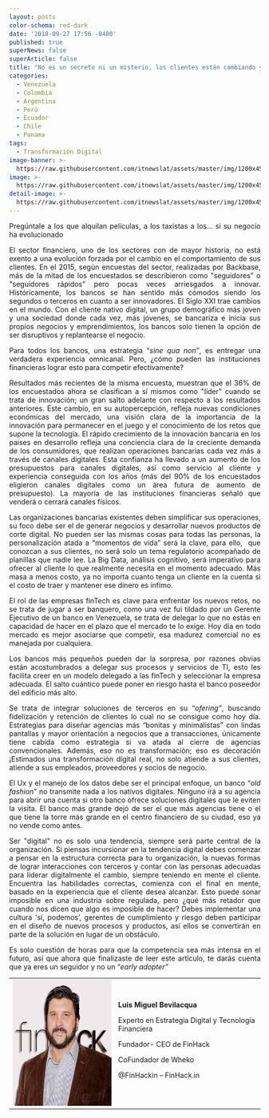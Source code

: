 ```yaml
---
layout: posts
color-schema: red-dark
date: '2018-09-27 17:56 -0400'
published: true
superNews: false
superArticle: false
title: "No es un secreto ni un misterio, los clientes están cambiando y aunque suene “cliché” o te adaptas\_o desapareces"
categories:
  - Venezuela
  - Colombia
  - Argentina
  - Perú
  - Ecuador
  - Chile
  - Panama
tags:
  - Transformación Digital
image-banner: >-
  https://raw.githubusercontent.com/itnewslat/assets/master/img/1200x450/Banner-WeCode.jpg
image: >-
  https://raw.githubusercontent.com/itnewslat/assets/master/img/1200x450/Banner-WeCode.jpg
detail-image: >-
  https://raw.githubusercontent.com/itnewslat/assets/master/img/1200x450/Banner-WeCode.jpg
---
```

<p style="text-align: justify;">Pregúntale a los que alquilan películas, a los taxistas a los… si su negocio ha evolucionado</p>

<p style="text-align: justify;">El sector financiero, uno de los sectores con de mayor historia, no está exento a una evolución forzada por el cambio en el comportamiento de sus clientes. En el 2015, según encuestas del sector, realizadas por Backbase, más de la mitad de los encuestados se describieron como "seguidores" o "seguidores rápidos” pero pocas veces arriesgados a innovar. Históricamente, los bancos se han sentido más cómodos siendo los segundos o terceros en cuanto a ser innovadores. El Siglo XXI trae cambios en el mundo. Con el cliente nativo digital, un grupo demográfico más joven y una sociedad donde cada vez, más jóvenes, se bancariza e inicia sus propios negocios y emprendimientos, los bancos solo tienen la opción de ser disruptivos y replantearse el negocio.</p>
<p style="text-align: justify;">Para todos los bancos, una estrategia “<em>sine qua non</em><em>”</em>, es entregar una verdadera experiencia omnicanal. Pero, ¿cómo pueden las instituciones financieras lograr esto para competir efectivamente?</p>

<p style="text-align: justify;">Resultados más recientes de la misma encuesta, muestran que el 36% de los encuestados ahora se clasifican a sí mismos como "líder" cuando se trata de innovación; un gran salto adelante con respecto a los resultados anteriores. Este cambio, en su autopercepción, refleja nuevas condiciones económicas del mercado, una visión clara de la importancia de la innovación para permanecer en el juego y el conocimiento de los retos que supone la tecnología. El rápido crecimiento de la innovación bancaria en los países en desarrollo refleja una conciencia clara de la creciente demanda de los consumidores, que realizan operaciones bancarias cada vez más a través de canales digitales. Esta confianza ha llevado a un aumento de los presupuestos para canales digitales, así como servicio al cliente y experiencia conseguida con los años (más del 90% de los encuestados eligieron canales digitales como un área futura de aumento de presupuesto). La mayoría de las instituciones financieras señaló que venderá o cerrará canales físicos.</p>

<p style="text-align: justify;">Las organizaciones bancarias existentes deben simplificar sus operaciones, su foco debe ser el de generar negocios y desarrollar nuevos productos de corte digital. No pueden ser las mismas cosas para todas las personas, la personalización atada a “momentos de vida” será la clave, para ello,  que conozcan a sus clientes, no será solo un tema regulatorio acompañado de planillas que nadie lee. La Big Data, análisis cognitivo, será imperativo para ofrecer al cliente lo que realmente necesita en el momento adecuado. Más masa a menos costo, ya no importa cuanto tenga un cliente en la cuenta si el costo de traer y mantener ese dinero es ínfimo.</p>

<p style="text-align: justify;">El rol de las empresas finTech es clave para enfrentar los nuevos retos, no se trata de jugar a ser banquero, como una vez fui tildado por un Gerente Ejecutivo de un banco en Venezuela, se trata de delegar lo que no estás en capacidad de hacer en el plazo que el mercado te lo exige. Hoy día en todo mercado es mejor asociarse que competir, esa madurez comercial no es manejada por cualquiera.</p>

<p style="text-align: justify;">Los bancos más pequeños pueden dar la sorpresa, por razones obvias están acostumbrados a delegar sus procesos y servicios de TI, esto les facilita creer en un modelo delegado a las finTech y seleccionar la empresa adecuada. El salto cuántico puede poner en riesgo hasta el banco poseedor del edificio más alto.</p>

<p style="text-align: justify;">Se trata de integrar soluciones de terceros en su “<em>ofering</em><em>”</em>, buscando fidelización y retención de clientes lo cual no se consigue como hoy día. Estrategias para diseñar agencias más “bonitas y minimalistas” con lindas pantallas y mayor orientación a negocios que a transacciones, únicamente tiene cabida como estrategia si va atada al cierre de agencias convencionales. Además, eso no es transformación; eso es decoración ¡Estimados una transformación digital real, no solo atiende a sus clientes, atiende a sus empleados, proveedores y socios de negocio.</p>

<p style="text-align: justify;">El Ux y el manejo de los datos debe ser el principal enfoque, un banco “<em>old fashion</em>” no transmite nada a los nativos digitales. Ninguno irá a su agencia para abrir una cuenta si otro banco ofrece soluciones digitales que le eviten la visita. El banco más grande dejó de ser el que más agencias tiene o el que tiene la torre más grande en el centro financiero de su ciudad, eso ya no vende como antes.</p>

<p style="text-align: justify;">Ser "digital" no es solo una tendencia, siempre será parte central de la organización. Si piensas incursionar en la tendencia digital debes comenzar a pensar en la estructura correcta para tu organización, la nuevas formas de lograr interacciones con terceros y contar con las personas adecuadas para liderar digitalmente el cambio, siempre teniendo en mente el cliente. Encuentra las habilidades correctas, comienza con el final en mente, basado en la experiencia que el cliente desea alcanzar. Esto puede sonar imposible en una industria sobre regulada, pero ¿qué más retador que cuando nos dicen que algo es imposible de hacer? Debes implementar una cultura 'sí, podemos’, gerentes de cumplimiento y riesgo deben participar en el diseño de nuevos procesos y productos, así ellos se convertirán en parte de la solución en lugar de un obstáculo.</p>

<p style="text-align: justify;">Es solo cuestión de horas para que la competencia sea más intensa en el futuro, así que ahora que finalizaste de leer este artículo, te darás cuenta que ya eres un seguidor y no un “<em>early adopter</em><em>”</em></p>

<table style="height: 352px;" width="622">
<tbody>
<tr>
<td><img class="alignnone" src="https://raw.githubusercontent.com/itnewslat/assets/master/img/300x300/LMB.jpg" alt="" width="266" height="253" /></td>
  <td><Strong>Luis Miguel Bevilacqua</Strong>

Experto en Estrategia Digital y Tecnología Financiera

Fundador- CEO de FinHack

CoFundador de Wheko

@FinHackin – FinHack.in</td>
</tr>
</tbody>
</table>
